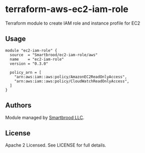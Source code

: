 terraform-aws-ec2-iam-role
==========================

Terraform module to create IAM role and instance profile for EC2


Usage
-----

```hcl
module "ec2-iam-role" {
  source  = "Smartbrood/ec2-iam-role/aws"
  name    = "ec2-iam-role"
  version = "0.3.0"

  policy_arn = [
    "arn:aws:iam::aws:policy/AmazonEC2ReadOnlyAccess",
    "arn:aws:iam::aws:policy/CloudWatchReadOnlyAccess",
  ]
}
```


Authors
-------

Module managed by [Smartbrood LLC](https://github.com/Smartbrood).


License
-------

Apache 2 Licensed. See LICENSE for full details.
